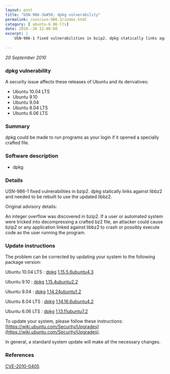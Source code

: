 ```yaml
---
layout: post
title: "USN-986-3&#58; dpkg vulnerability"
permalink: /usn/usn-986-3/index.html
category: [ ubuntu-6.06-lts]
date: 2010--20 12:00:00
excerpt: |
    USN-986-1 fixed vulnerabilities in bzip2. dpkg statically links against libbz2 and needed to be rebuilt to use the updated libbz2.
    
--- 
```

 
 

*20 September 2010*

### dpkg vulnerability

A security issue affects these releases of Ubuntu and its derivatives:

* Ubuntu 10.04 LTS
* Ubuntu 9.10
* Ubuntu 9.04
* Ubuntu 8.04 LTS
* Ubuntu 6.06 LTS

### Summary

dpkg could be made to run programs as your login if it opened a specially crafted file.

### Software description

* dpkg 

### Details

USN-986-1 fixed vulnerabilities in bzip2. dpkg statically links against libbz2 and needed to be rebuilt to use the updated libbz2.

Original advisory details:

 An integer overflow was discovered in bzip2. If a user or automated system were tricked into decompressing a crafted bz2 file, an attacker could cause bzip2 or any application linked against libbz2 to crash or possibly execute code as the user running the program. 

### Update instructions

The problem can be corrected by updating your system to the following package version:

Ubuntu 10.04 LTS
 : [dpkg](https://launchpad.net/ubuntu/+source/dpkg) <span> [1.15.5.6ubuntu4.3](https://launchpad.net/ubuntu/+source/dpkg/1.15.5.6ubuntu4.3) </span> 

Ubuntu 9.10
 : [dpkg](https://launchpad.net/ubuntu/+source/dpkg) <span> [1.15.4ubuntu2.2](https://launchpad.net/ubuntu/+source/dpkg/1.15.4ubuntu2.2) </span> 

Ubuntu 9.04
 : [dpkg](https://launchpad.net/ubuntu/+source/dpkg) <span> [1.14.24ubuntu1.2](https://launchpad.net/ubuntu/+source/dpkg/1.14.24ubuntu1.2) </span> 

Ubuntu 8.04 LTS
 : [dpkg](https://launchpad.net/ubuntu/+source/dpkg) <span> [1.14.16.6ubuntu4.2](https://launchpad.net/ubuntu/+source/dpkg/1.14.16.6ubuntu4.2) </span> 

Ubuntu 6.06 LTS
 : [dpkg](https://launchpad.net/ubuntu/+source/dpkg) <span> [1.13.11ubuntu7.2](https://launchpad.net/ubuntu/+source/dpkg/1.13.11ubuntu7.2) </span> 

To update your system, please follow these instructions: [https://wiki.ubuntu.com/Security/Upgrades](https://wiki.ubuntu.com/Security/Upgrades).

In general, a standard system update will make all the necessary changes. 

### References

 
 [CVE-2010-0405](http://people.ubuntu.com/~ubuntu-security/cve/CVE-2010-0405)
 

